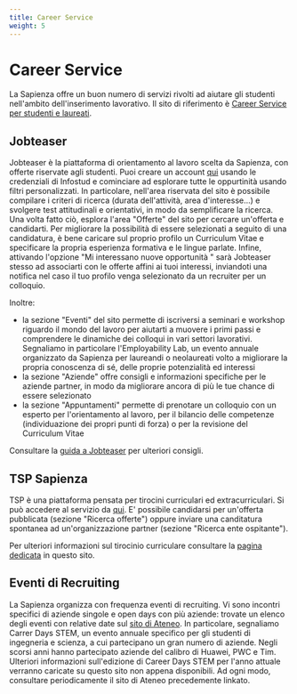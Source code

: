 ```yaml
---
title: Career Service
weight: 5
---
```

# Career Service

La Sapienza offre un buon numero di servizi rivolti ad aiutare gli studenti nell'ambito dell'inserimento lavorativo. Il sito di riferimento è [Career Service per studenti e laureati](https://www.uniroma1.it/it/pagina/career-service-studenti-e-laureati).

## Jobteaser

Jobteaser è la piattaforma di orientamento al lavoro scelta da Sapienza, con offerte riservate agli studenti. Puoi creare un account [qui](http://uniroma1.jobteaser.com/) usando le credenziali di Infostud e cominciare ad esplorare tutte le oppurtinità usando filtri personalizzati. In particolare, nell'area riservata del sito è possibile compilare i criteri di ricerca (durata dell'attività, area d'interesse...) e svolgere test attitudinali e orientativi, in modo da semplificare la ricerca. Una volta fatto ciò, esplora l'area "Offerte" del sito per cercare un'offerta e candidarti. Per migliorare la possibilità di essere selezionati a seguito di una candidatura, è bene caricare sul proprio profilo un Curriculum Vitae e specificare la propria esperienza formativa e le lingue parlate. Infine, attivando l'opzione "Mi interessano nuove opportunità
" sarà Jobteaser stesso ad associarti con le offerte affini ai tuoi interessi, inviandoti una notifica nel caso il tuo profilo venga selezionato da un recruiter per un colloquio.

Inoltre:
- la sezione "Eventi" del sito permette di iscriversi a seminari e workshop riguardo il mondo del lavoro per aiutarti a muovere i primi passi e comprendere le dinamiche dei colloqui in vari settori lavorativi. Segnaliamo in particolare l'Employability Lab, un evento annuale organizzato da Sapienza per laureandi o neolaureati volto a migliorare la propria conoscenza di sé, delle proprie potenzialità ed interessi
- la sezione "Aziende" offre consigli e informazioni specifiche per le aziende partner, in modo da migliorare ancora di più le tue chance di essere selezionato
- la sezione "Appuntamenti" permette di prenotare un colloquio con un esperto per l'orientamento al lavoro, per il bilancio delle competenze (individuazione dei propri punti di forza) o per la revisione del Curriculum Vitae

Consultare la [guida a Jobteaser](https://www.uniroma1.it/sites/default/files/field_file_allegati/sapienza_guida_studenti.pdf) per ulteriori consigli.

## TSP Sapienza

TSP è una piattaforma pensata per tirocini curriculari ed extracurriculari. Si può accedere al servizio da [qui](https://uniroma1.tsp.esse3.cineca.it/pub/main-page). E' possibile candidarsi per un'offerta pubblicata (sezione "Ricerca offerte") oppure inviare una canditatura spontanea ad un'organizzazione partner (sezione "Ricerca ente ospitante").

Per ulteriori informazioni sul tirocinio curriculare consultare la [pagina dedicata](https://github.com/sapienzastudentsnetwork/sapienzastudentsnetwork.github.io.git) in questo sito.

## Eventi di Recruiting

La Sapienza organizza con frequenza eventi di recruiting. Vi sono incontri specifici di aziende singole e open days con più aziende: trovate un elenco degli eventi con relative date sul [sito di Ateneo](https://www.uniroma1.it/it/pagina/eventi-di-recruiting-e-placement).
In particolare, segnaliamo Carrer Days STEM, un evento annuale specifico per gli studenti di ingegneria e scienza, a cui partecipano un gran numero di aziende. Negli scorsi anni hanno partecipato aziende del calibro di Huawei, PWC e Tim. Ulteriori informazioni sull'edizione di Career Days STEM per l'anno attuale verranno caricate su questo sito non appena disponibili. Ad ogni modo, consultare periodicamente il sito di Ateneo precedemente linkato.